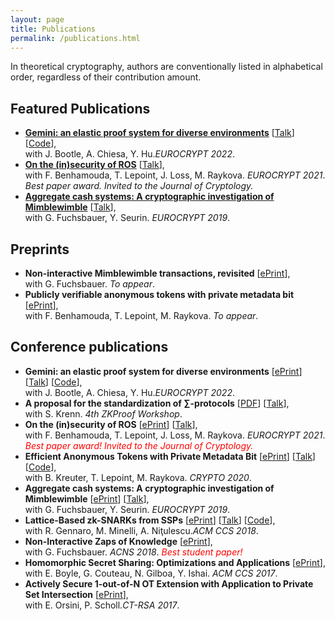 ```yaml
---
layout: page
title: Publications
permalink: /publications.html
---
```


In theoretical cryptography, authors are conventionally listed in alphabetical order, regardless of their contribution amount.

## Featured Publications

- **[Gemini: an elastic proof system for diverse environments](https://ia.cr/2022/420)**
    [[Talk](https://www.youtube.com/watch?v=Suv7MN131f8)]
    [[Code](https://github.com/arkworks-rs/gemini)],
    <br>
    with J. Bootle, A. Chiesa, Y. Hu._EUROCRYPT 2022_.
- **[On the (in)security of ROS](https://eprint.iacr.org/2020/945)**
    [[Talk](https://youtu.be/jrtwNV9KEFU?t=2116)],
    <br>
    with F. Benhamouda, T. Lepoint, J. Loss, M. Raykova. _EUROCRYPT 2021_.
    <br>
    _Best paper award. Invited to the Journal of Cryptology._
- **[Aggregate cash systems: A cryptographic investigation of Mimblewimble](https://eprint.iacr.org/2018/1039)**
    [[Talk](https://www.youtube.com/watch?v=6AuYdbVrYps)],
    <br>
    with G. Fuchsbauer, Y. Seurin. _EUROCRYPT 2019_.

## Preprints

- **Non-interactive Mimblewimble transactions, revisited**
    [[ePrint](https://ia.cr/2022/265)],
    <br />
    with G. Fuchsbauer. _To appear_.
- **Publicly verifiable anonymous tokens with private metadata bit**
    [[ePrint](https://ia.cr/2022/004)],
    <br />
    with F. Benhamouda, T. Lepoint, M. Raykova. _To appear_.

## Conference publications

- **Gemini: an elastic proof system for diverse environments**
    [[ePrint](https://ia.cr/2022/420)]
    [[Talk](https://www.youtube.com/watch?v=Suv7MN131f8)]
    [[Code](https://github.com/arkworks-rs/gemini)],
    <br>
    with J. Bootle, A. Chiesa, Y. Hu._EUROCRYPT 2022_.
- **A proposal for the standardization of ∑-protocols**
    [[PDF](https://docs.zkproof.org/pages/standards/accepted-workshop4/proposal-sigma.pdf)]
    [[Talk](https://www.youtube.com/watch?v=bh0hBwxOiVI)],
    <br>
    with S. Krenn. _4th ZKProof Workshop_.
- **On the (in)security of ROS**
    [[ePrint](https://eprint.iacr.org/2020/945)]
    [[Talk](https://youtu.be/jrtwNV9KEFU?t=2116)],
    <br>
    with F. Benhamouda, T. Lepoint, J. Loss, M. Raykova. _EUROCRYPT 2021_.
    _<emsp style="color:red">Best paper award! Invited to the Journal of Cryptology.</emsp>_
- **Efficient Anonymous Tokens with Private Metadata Bit**
    [[ePrint](https://eprint.iacr.org/2020/072)]
    [[Talk](https://www.youtube.com/watch?v=uk3WOFaasCQ)]
    [[Code](https://github.com/mmaker/anonymous-tokens/)],
    <br>
    with B. Kreuter, T. Lepoint, M. Raykova. _CRYPTO 2020_.
- **Aggregate cash systems: A cryptographic investigation of Mimblewimble**
    [[ePrint](https://eprint.iacr.org/2018/1039)]
    [[Talk](https://www.youtube.com/watch?v=6AuYdbVrYps)],
    <br>
    with G. Fuchsbauer, Y. Seurin. _EUROCRYPT 2019_.
- **Lattice-Based zk-SNARKs from SSPs**
    [[ePrint](https://eprint.iacr.org/2018/275)]
    [[Talk](https://www.youtube.com/watch?v=XAvKR0kH9o0)]
    [[Code](https://github.com/mmaker/c-lwe-snarks)],
    <br>
    with R. Gennaro, M. Minelli, A. Niţulescu._ACM CCS 2018_.
- **Non-Interactive Zaps of Knowledge**
    [[ePrint](https://eprint.iacr.org/2018/228)],
    <br>
    with G. Fuchsbauer. _ACNS 2018_.
    _<emsp style="color:red"> Best student paper! </emsp>_
- **Homomorphic Secret Sharing: Optimizations and Applications**
    [[ePrint](https://eprint.iacr.org/2018/419)],
    <br>
    with E. Boyle, G. Couteau, N. Gilboa, Y. Ishai. _ACM CCS 2017_.
- **Actively Secure 1-out-of-N OT Extension with Application to Private Set Intersection**
    [[ePrint](https://eprint.iacr.org/2016/933)],
    <br>
    with E. Orsini, P. Scholl._CT-RSA 2017_.
